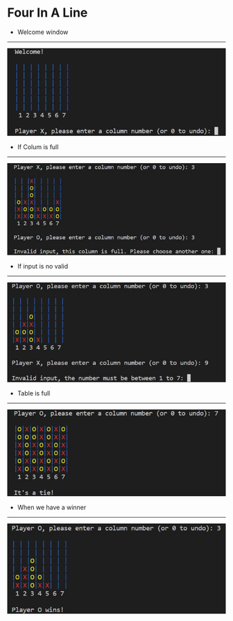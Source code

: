 # Four In A Line
* Welcome window
------
![](images/Welcome.jpg)
* If Colum is full
------
![](images/Clounfull.jpg)
* If input is no valid
------
![](images/InvalidInput.jpg)
* Table is full
------
![](images/FullTable.jpg)
* When we have a winner
------
![](images/Winner.jpg)

